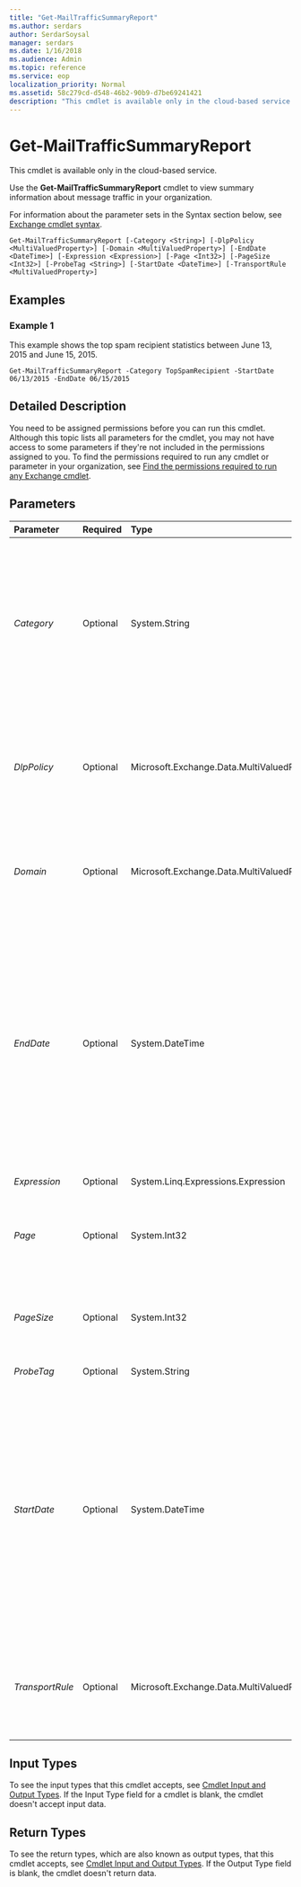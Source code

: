 ```yaml
---
title: "Get-MailTrafficSummaryReport"
ms.author: serdars
author: SerdarSoysal
manager: serdars
ms.date: 1/16/2018
ms.audience: Admin
ms.topic: reference
ms.service: eop
localization_priority: Normal
ms.assetid: 58c279cd-d548-46b2-90b9-d7be69241421
description: "This cmdlet is available only in the cloud-based service."
---
```


# Get-MailTrafficSummaryReport

This cmdlet is available only in the cloud-based service. 
  
Use the **Get-MailTrafficSummaryReport** cmdlet to view summary information about message traffic in your organization.
  
For information about the parameter sets in the Syntax section below, see [Exchange cmdlet syntax](https://technet.microsoft.com/library/bb123552.aspx). 
  
```
Get-MailTrafficSummaryReport [-Category <String>] [-DlpPolicy <MultiValuedProperty>] [-Domain <MultiValuedProperty>] [-EndDate <DateTime>] [-Expression <Expression>] [-Page <Int32>] [-PageSize <Int32>] [-ProbeTag <String>] [-StartDate <DateTime>] [-TransportRule <MultiValuedProperty>]

```

## Examples
<a name="Examples"> </a>

### Example 1

This example shows the top spam recipient statistics between June 13, 2015 and June 15, 2015.
  
```
Get-MailTrafficSummaryReport -Category TopSpamRecipient -StartDate 06/13/2015 -EndDate 06/15/2015
```

## Detailed Description
<a name="DetailedDescription"> </a>

You need to be assigned permissions before you can run this cmdlet. Although this topic lists all parameters for the cmdlet, you may not have access to some parameters if they're not included in the permissions assigned to you. To find the permissions required to run any cmdlet or parameter in your organization, see [Find the permissions required to run any Exchange cmdlet](https://technet.microsoft.com/library/mt432940.aspx).
  
## Parameters
<a name="DetailedDescription"> </a>

|**Parameter**|**Required**|**Type**|**Description**|
|:-----|:-----|:-----|:-----|
| _Category_ <br/> |Optional  <br/> |System.String  <br/> |The  _Category_ parameter filters the report by category. Value values for this parameter are: `InboundDLPHits`,  `OutboundDLPHits`,  `InboundTransportRuleHits`,  `OutboundTransportRuleHits`,  `InboundDLPPolicyRuleHits`,  `OutboundDLPPolicyRuleHits`,  `TopSpamRecipient`,  `TopMailSender`,  `TopMailRecipient`,  `TopMalwareRecipient`, or  `TopMalware`.  <br/> |
| _DlpPolicy_ <br/> |Optional  <br/> |Microsoft.Exchange.Data.MultiValuedProperty  <br/> |The  _DlpPolicy_ parameter filters the report by the name of the data loss prevention (DLP) policy. You can specify multiple values separated by commas. If the value contains spaces, enclose the value in quotation marks ("). <br/> |
| _Domain_ <br/> |Optional  <br/> |Microsoft.Exchange.Data.MultiValuedProperty  <br/> |The  _Domain_ parameter filters the results by an accepted domain in the cloud-based organization. You can specify multiple domain values separated by commas, or the value `All`.  <br/> |
| _EndDate_ <br/> |Optional  <br/> |System.DateTime  <br/> |The  _EndDate_ parameter specifies the end date of the date range. <br/> Use the short date format that's defined in the **Regional Options** settings on the computer where you're running the command. For example, if the computer is configured to use the short date format _mm_/ _dd_/ _yyyy_, enter 09/01/2015 to specify September 1, 2015. You can enter the date only, or you can enter the date and time of day. If you enter the date and time of day, enclose the value in quotation marks ("), for example,"09/01/2015 5:00 PM".  <br/> |
| _Expression_ <br/> |Optional  <br/> |System.Linq.Expressions.Expression  <br/> |This parameter is reserved for internal Microsoft use.  <br/> |
| _Page_ <br/> |Optional  <br/> |System.Int32  <br/> |The  _Page_ parameter specifies the page number of the results you want to view. Valid input for this parameter is an integer between 1 and 1000. The default value is 1. <br/> |
| _PageSize_ <br/> |Optional  <br/> |System.Int32  <br/> |The  _PageSize_ parameter specifies the maximum number of entries per page. Valid input for this parameter is an integer between 1 and 5000. The default value is 1000. <br/> |
| _ProbeTag_ <br/> |Optional  <br/> |System.String  <br/> |This parameter is reserved for internal Microsoft use.  <br/> |
| _StartDate_ <br/> |Optional  <br/> |System.DateTime  <br/> |The  _StartDate_ parameter specifies the start date of the date range. <br/> Use the short date format that's defined in the **Regional Options** settings on the computer where you're running the command. For example, if the computer is configured to use the short date format _mm_/ _dd_/ _yyyy_, enter 09/01/2015 to specify September 1, 2015. You can enter the date only, or you can enter the date and time of day. If you enter the date and time of day, enclose the value in quotation marks ("), for example,"09/01/2015 5:00 PM".  <br/> |
| _TransportRule_ <br/> |Optional  <br/> |Microsoft.Exchange.Data.MultiValuedProperty  <br/> |The  _TransportRule_ parameter filters the report by the name of the transport rule. You can specify multiple values separated by commas. If the value contains spaces, enclose the value in quotation marks ("). <br/> |
   
## Input Types
<a name="InputTypes"> </a>

To see the input types that this cmdlet accepts, see [Cmdlet Input and Output Types](http://go.microsoft.com/fwlink/p/?linkId=616387). If the Input Type field for a cmdlet is blank, the cmdlet doesn't accept input data. 
  
## Return Types
<a name="ReturnTypes"> </a>

To see the return types, which are also known as output types, that this cmdlet accepts, see [Cmdlet Input and Output Types](http://go.microsoft.com/fwlink/p/?linkId=616387). If the Output Type field is blank, the cmdlet doesn't return data. 
  

